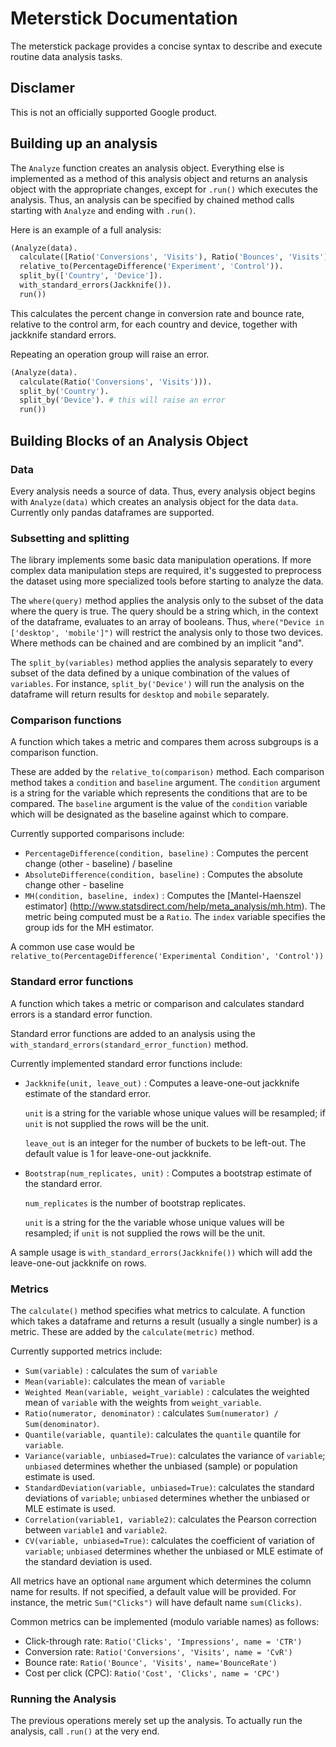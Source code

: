 # Meterstick Documentation

The meterstick package provides a concise syntax to describe and execute
routine data analysis tasks.

## Disclamer

This is not an officially supported Google product.


## Building up an analysis

The `Analyze` function creates an analysis object. Everything else is
implemented as a method of this analysis object and returns an analysis
object with the appropriate changes, except for `.run()` which
executes the analysis. Thus, an analysis can be specified
by chained method calls starting with `Analyze` and ending with
`.run()`.

Here is an example of a full analysis:

```python
(Analyze(data).
  calculate([Ratio('Conversions', 'Visits'), Ratio('Bounces', 'Visits')]).
  relative_to(PercentageDifference('Experiment', 'Control')).
  split_by(['Country', 'Device']).
  with_standard_errors(Jackknife()).
  run())
```

This calculates the percent change in conversion rate and bounce rate,
relative to the control arm, for each country and device, together with
jackknife standard errors.

Repeating an operation group will raise an error.

```python
(Analyze(data).
  calculate(Ratio('Conversions', 'Visits'))).
  split_by('Country').
  split_by('Device'). # this will raise an error
  run())
```

## Building Blocks of an Analysis Object

### Data

Every analysis needs a source of data. Thus, every analysis object
begins with `Analyze(data)` which creates an analysis object for the
data `data`. Currently only pandas dataframes are supported.


### Subsetting and splitting

The library implements some basic data manipulation operations. If
more complex data manipulation steps are required, it's suggested to
preprocess the dataset using more specialized tools before starting to
analyze the data.

The `where(query)` method applies the analysis only to the subset of the data
where the query is true. The query should be a string which, in the context of
the dataframe, evaluates to an array of booleans. Thus, `where("Device in
['desktop', 'mobile']")` will restrict the analysis only to those two
devices. Where methods can be chained and are combined by an implicit "and".

The `split_by(variables)` method applies the analysis separately to
every subset of the data defined by a unique combination of the values
of `variables`. For instance, `split_by('Device')` will run the
analysis on the dataframe will return results for `desktop` and
`mobile` separately.


### Comparison functions

A function which takes a metric and compares them across subgroups
is a comparison function.

These are added by the `relative_to(comparison)` method. Each
comparison method takes a `condition` and `baseline` argument. The
`condition` argument is a string for the variable which represents the
conditions that are to be compared.  The `baseline` argument is the
value of the `condition` variable which will be designated as the
baseline against which to compare.

Currently supported comparisons include:

+   `PercentageDifference(condition, baseline)` : Computes the percent
    change (other - baseline) / baseline
+   `AbsoluteDifference(condition, baseline)` : Computes the absolute
    change other - baseline
+   `MH(condition, baseline, index)` : Computes the
    [Mantel-Haenszel estimator]
    (http://www.statsdirect.com/help/meta_analysis/mh.htm). The
    metric being computed must be a `Ratio`. The `index` variable
    specifies the group ids for the MH estimator.

A common use case would be
`relative_to(PercentageDifference('Experimental Condition',
'Control'))`

### Standard error functions

A function which takes a metric or comparison and calculates
standard errors is a standard error function.

Standard error functions are added to an analysis using the
`with_standard_errors(standard_error_function)` method.

Currently implemented standard error functions include:

+   `Jackknife(unit, leave_out)` : Computes a leave-one-out jackknife
    estimate of the standard error.

    `unit` is a string for the variable whose unique values will be
    resampled; if `unit` is not supplied the rows will be the unit.

    `leave_out` is an integer for the number of buckets to be
    left-out. The default value is 1 for leave-one-out jackknife.

+   `Bootstrap(num_replicates, unit)` : Computes a bootstrap estimate
    of the standard error.

    `num_replicates` is the number of bootstrap replicates.

    `unit` is a string for the the variable whose unique values will
    be resampled; if `unit` is not supplied the rows will be the unit.

A sample usage is `with_standard_errors(Jackknife())` which will add
the leave-one-out jackknife on rows.


### Metrics

The `calculate()` method specifies what metrics to calculate.
A function which takes a dataframe and returns a result (usually a single
number) is a metric.  These are added by the `calculate(metric)`
method.

Currently supported metrics include:

+   `Sum(variable)` : calculates the sum of `variable`
+   `Mean(variable)`: calculates the mean of `variable`
+   `Weighted Mean(variable, weight_variable)` : calculates the
    weighted mean of `variable` with the weights from
    `weight_variable`.
+   `Ratio(numerator, denominator)` : calculates `Sum(numerator) /
    Sum(denominator)`.
+   `Quantile(variable, quantile)`: calculates the `quantile` quantile
    for `variable`.
+   `Variance(variable, unbiased=True)`: calculates the variance of `variable`;
    `unbiased` determines whether the unbiased (sample) or population estimate is
    used.
+   `StandardDeviation(variable, unbiased=True)`: calculates the standard
    deviations of `variable`; `unbiased` determines whether the unbiased or MLE
    estimate is used.
+   `Correlation(variable1, variable2)`: calculates the Pearson correction
    between `variable1` and `variable2`.
+   `CV(variable, unbiased=True)`: calculates the coefficient of variation of
    `variable`; `unbiased` determines whether the unbiased or MLE estimate of
    the standard deviation is used.

All metrics have an optional `name` argument which determines the column name
for results. If not specified, a default value will be provided. For instance,
the metric `Sum("Clicks")` will have default name `sum(Clicks)`.

Common metrics can be implemented (modulo variable names) as follows:

+   Click-through rate: `Ratio('Clicks', 'Impressions', name = 'CTR')`
+   Conversion rate: `Ratio('Conversions', 'Visits', name = 'CvR')`
+   Bounce rate: `Ratio('Bounce', 'Visits', name='BounceRate')`
+   Cost per click (CPC): `Ratio('Cost', 'Clicks', name = 'CPC')`


### Running the Analysis

The previous operations merely set up the analysis. To actually run the
analysis, call `.run()` at the very end.

